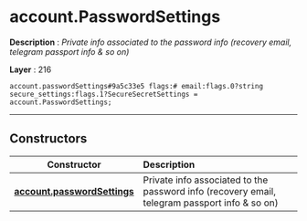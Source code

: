 # account.PasswordSettings

**Description** : *Private info associated to the password info \(recovery email, telegram passport info &amp; so on\)*

**Layer** : 216

```tl
account.passwordSettings#9a5c33e5 flags:# email:flags.0?string secure_settings:flags.1?SecureSecretSettings = account.PasswordSettings;
```

---

## Constructors

| Constructor | Description |
| :---: | :--- |
| [**account.passwordSettings**](constructor/account.passwordSettings) | Private info associated to the password info (recovery email, telegram passport info & so on) |